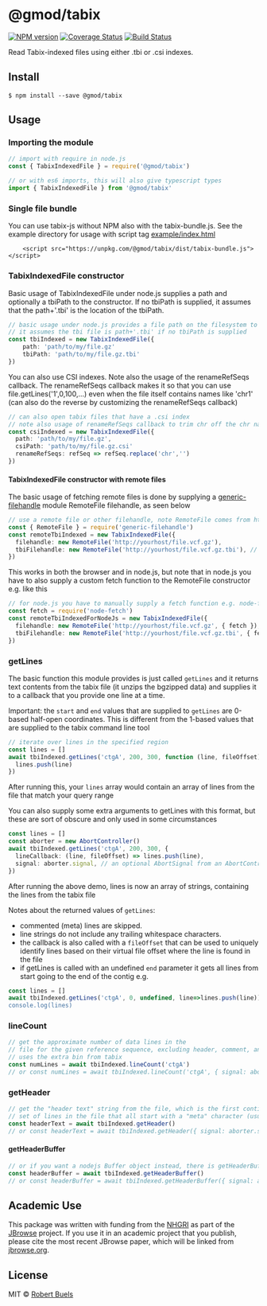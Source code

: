 # @gmod/tabix

[![NPM version](https://img.shields.io/npm/v/@gmod/tabix.svg?style=flat-square)](https://npmjs.org/package/@gmod/tabix)
[![Coverage Status](https://img.shields.io/codecov/c/github/GMOD/tabix-js/master.svg?style=flat-square)](https://codecov.io/gh/GMOD/tabix-js/branch/master)
[![Build Status](https://img.shields.io/github/actions/workflow/status/GMOD/tabix-js/push.yml?branch=master)](https://github.com/GMOD/tabix-js/actions)

Read Tabix-indexed files using either .tbi or .csi indexes.

## Install

    $ npm install --save @gmod/tabix

## Usage

### Importing the module

```typescript
// import with require in node.js
const { TabixIndexedFile } = require('@gmod/tabix')

// or with es6 imports, this will also give typescript types
import { TabixIndexedFile } from '@gmod/tabix'
```

### Single file bundle

You can use tabix-js without NPM also with the tabix-bundle.js. See the example
directory for usage with script tag [example/index.html](example/index.html)

```
    <script src="https://unpkg.com/@gmod/tabix/dist/tabix-bundle.js"></script>
```

### TabixIndexedFile constructor

Basic usage of TabixIndexedFile under node.js supplies a path and optionally a
tbiPath to the constructor. If no tbiPath is supplied, it assumes that the
path+'.tbi' is the location of the tbiPath.

```typescript
// basic usage under node.js provides a file path on the filesystem to bgzipped file
// it assumes the tbi file is path+'.tbi' if no tbiPath is supplied
const tbiIndexed = new TabixIndexedFile({
    path: 'path/to/my/file.gz'
    tbiPath: 'path/to/my/file.gz.tbi'
})

```

You can also use CSI indexes. Note also the usage of the renameRefSeqs callback.
The renameRefSeqs callback makes it so that you can use
file.getLines('1',0,100,...) even when the file itself contains names like
'chr1' (can also do the reverse by customizing the renameRefSeqs callback)

```typescript
// can also open tabix files that have a .csi index
// note also usage of renameRefSeqs callback to trim chr off the chr names
const csiIndexed = new TabixIndexedFile({
  path: 'path/to/my/file.gz',
  csiPath: 'path/to/my/file.gz.csi'
  renameRefSeqs: refSeq => refSeq.replace('chr','')
})
```

#### TabixIndexedFile constructor with remote files

The basic usage of fetching remote files is done by supplying a
[generic-filehandle](https://github.com/GMOD/generic-filehandle) module
RemoteFile filehandle, as seen below

```typescript
// use a remote file or other filehandle, note RemoteFile comes from https://github.com/GMOD/generic-filehandle
const { RemoteFile } = require('generic-filehandle')
const remoteTbiIndexed = new TabixIndexedFile({
  filehandle: new RemoteFile('http://yourhost/file.vcf.gz'),
  tbiFilehandle: new RemoteFile('http://yourhost/file.vcf.gz.tbi'), // can also be csiFilehandle
})
```

This works in both the browser and in node.js, but note that in node.js you have
to also supply a custom fetch function to the RemoteFile constructor e.g. like
this

```typescript
// for node.js you have to manually supply a fetch function e.g. node-fetch to RemoteFile
const fetch = require('node-fetch')
const remoteTbiIndexedForNodeJs = new TabixIndexedFile({
  filehandle: new RemoteFile('http://yourhost/file.vcf.gz', { fetch }),
  tbiFilehandle: new RemoteFile('http://yourhost/file.vcf.gz.tbi', { fetch }), // can also be csiFilehandle
})
```

### getLines

The basic function this module provides is just called `getLines` and it returns
text contents from the tabix file (it unzips the bgzipped data) and supplies it
to a callback that you provide one line at a time.

Important: the `start` and `end` values that are supplied to `getLines` are
0-based half-open coordinates. This is different from the 1-based values that
are supplied to the tabix command line tool

```typescript
// iterate over lines in the specified region
const lines = []
await tbiIndexed.getLines('ctgA', 200, 300, function (line, fileOffset) {
  lines.push(line)
})
```

After running this, your `lines` array would contain an array of lines from the
file that match your query range

You can also supply some extra arguments to getLines with this format, but these
are sort of obscure and only used in some circumstances

```typescript
const lines = []
const aborter = new AbortController()
await tbiIndexed.getLines('ctgA', 200, 300, {
  lineCallback: (line, fileOffset) => lines.push(line),
  signal: aborter.signal, // an optional AbortSignal from an AbortController
})
```

After running the above demo, lines is now an array of strings, containing the
lines from the tabix file

Notes about the returned values of `getLines`:

- commented (meta) lines are skipped.
- line strings do not include any trailing whitespace characters.
- the callback is also called with a `fileOffset` that can be used to uniquely
  identify lines based on their virtual file offset where the line is found in
  the file
- if getLines is called with an undefined `end` parameter it gets all lines from
  start going to the end of the contig e.g.

```typescript
const lines = []
await tbiIndexed.getLines('ctgA', 0, undefined, line=>lines.push(line))`
console.log(lines)
```

### lineCount

```typescript
// get the approximate number of data lines in the
// file for the given reference sequence, excluding header, comment, and whitespace lines
// uses the extra bin from tabix
const numLines = await tbiIndexed.lineCount('ctgA')
// or const numLines = await tbiIndexed.lineCount('ctgA', { signal: aborter.signal })
```

### getHeader

```typescript
// get the "header text" string from the file, which is the first contiguous
// set of lines in the file that all start with a "meta" character (usually #)
const headerText = await tbiIndexed.getHeader()
// or const headerText = await tbiIndexed.getHeader({ signal: aborter.signal })
```

#### getHeaderBuffer

```typescript
// or if you want a nodejs Buffer object instead, there is getHeaderBuffer()
const headerBuffer = await tbiIndexed.getHeaderBuffer()
// or const headerBuffer = await tbiIndexed.getHeaderBuffer({ signal: aborter.signal })
```

## Academic Use

This package was written with funding from the [NHGRI](http://genome.gov) as
part of the [JBrowse](http://jbrowse.org) project. If you use it in an academic
project that you publish, please cite the most recent JBrowse paper, which will
be linked from [jbrowse.org](http://jbrowse.org).

## License

MIT © [Robert Buels](https://github.com/rbuels)
